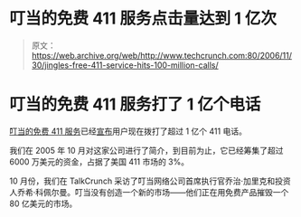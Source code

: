 # 叮当的免费 411 服务点击量达到 1 亿次

> 原文：<https://web.archive.org/web/http://www.techcrunch.com:80/2006/11/30/jingles-free-411-service-hits-100-million-calls/>

# 叮当的免费 411 服务打了 1 亿个电话

 [](https://web.archive.org/web/20200808214931/http://free411.com/) [叮当的免费 411 服务](https://web.archive.org/web/20200808214931/http://free411.com/)已经[宣布](https://web.archive.org/web/20200808214931/http://home.businesswire.com/portal/site/google/index.jsp?ndmViewId=news_view&newsId=20061130005210&newsLang=en)用户现在拨打了超过 1 亿个 411 电话。

我们在 2005 年 10 月对这家公司进行了简介，到目前为止，它已经筹集了超过 6000 万美元的资金，占据了美国 411 市场的 3%。

10 月份，我们在 TalkCrunch 采访了叮当网络公司首席执行官乔治·加里克和投资人乔希·科佩尔曼。叮当没有创造一个新的市场——他们正在用免费产品摧毁一个 80 亿美元的市场。